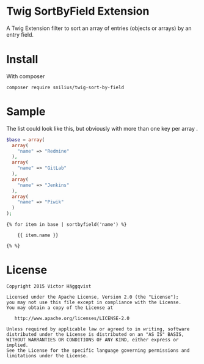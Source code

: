 # Twig SortByField Extension
A Twig Extension filter to sort an array of entries (objects or arrays) by an entry field.

# Install
With composer

    composer require snilius/twig-sort-by-field

# Sample
The list could look like this, but obviously with more than one key per array
.
```php
$base = array(
  array(
    "name" => "Redmine"
  ),
  array(
    "name" => "GitLab"
  ),
  array(
    "name" => "Jenkins"
  ),
  array(
    "name" => "Piwik"
  )
);
```

```twig
{% for item in base | sortbyfield('name') %}

    {{ item.name }}

{% %}
```

# License
    Copyright 2015 Victor Häggqvist

    Licensed under the Apache License, Version 2.0 (the "License");
    you may not use this file except in compliance with the License.
    You may obtain a copy of the License at

       http://www.apache.org/licenses/LICENSE-2.0

    Unless required by applicable law or agreed to in writing, software
    distributed under the License is distributed on an "AS IS" BASIS,
    WITHOUT WARRANTIES OR CONDITIONS OF ANY KIND, either express or implied.
    See the License for the specific language governing permissions and
    limitations under the License.
